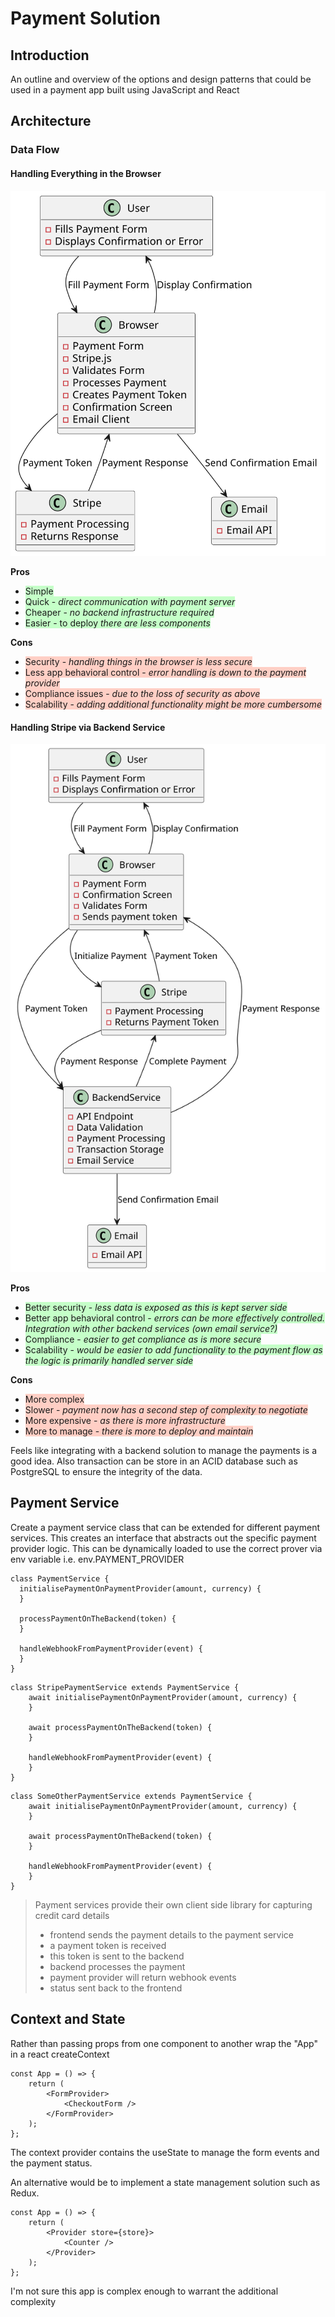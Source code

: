 # Payment Solution

## Introduction
An outline and overview of the options and design patterns that could be used in a payment app built using JavaScript and React

## Architecture

### Data Flow

#### Handling Everything in the Browser

![browser data flow](browser-data-flow.svg)

**Pros**
- <span style="background-color: #c5ffc8;">Simple</span>
- <span style="background-color: #c5ffc8;">Quick - *direct communication with payment server*</span>
- <span style="background-color: #c5ffc8;">Cheaper - *no backend infrastructure required*</span>
- <span style="background-color: #c5ffc8;">Easier - to deploy *there are less components*</span>

**Cons**
- <span style="background-color: #ffcfc5;">Security - *handling things in the browser is less secure*</span>
- <span style="background-color: #ffcfc5;">Less app behavioral control - *error handling is down to the payment provider*</span>
- <span style="background-color: #ffcfc5;">Compliance issues - *due to the loss of security as above*</span>
- <span style="background-color: #ffcfc5;">Scalability - *adding additional functionality might be more cumbersome*</span>

#### Handling Stripe via Backend Service

![backend data flow](backend-data-flow.svg)

**Pros**
- <span style="background-color: #c5ffc8;">Better security - *less data is exposed as this is kept server side*</span>
- <span style="background-color: #c5ffc8;">Better app behavioral control - *errors can be more effectively controlled. Integration with other backend services (own email service?)*</span>
- <span style="background-color: #c5ffc8;">Compliance - *easier to get compliance as is more secure*</span>
- <span style="background-color: #c5ffc8;">Scalability - *would be easier to add functionality to the payment flow as the logic is primarily handled server side*</span>

**Cons**
- <span style="background-color: #ffcfc5;">More complex</span>
- <span style="background-color: #ffcfc5;">Slower - *payment now has a second step of complexity to negotiate*</span>
- <span style="background-color: #ffcfc5;">More expensive - *as there is more infrastructure*</span>
- <span style="background-color: #ffcfc5;">More to manage - *there is more to deploy and maintain*</span>

Feels like integrating with a backend solution to manage the payments is a good idea. Also transaction can be store in an ACID database such as PostgreSQL to ensure the integrity of the data.

## Payment Service

Create a payment service class that can be extended for different payment services. This creates an interface that abstracts out the specific payment provider logic. This can be dynamically loaded to use the correct prover via env variable i.e. env.PAYMENT_PROVIDER

```
class PaymentService {
  initialisePaymentOnPaymentProvider(amount, currency) {
  }

  processPaymentOnTheBackend(token) {
  }

  handleWebhookFromPaymentProvider(event) {
  }
}
```

```
class StripePaymentService extends PaymentService {
    await initialisePaymentOnPaymentProvider(amount, currency) {
    }

    await processPaymentOnTheBackend(token) {
    }

    handleWebhookFromPaymentProvider(event) {
    }
}
```

```
class SomeOtherPaymentService extends PaymentService {
    await initialisePaymentOnPaymentProvider(amount, currency) {
    }

    await processPaymentOnTheBackend(token) {
    }

    handleWebhookFromPaymentProvider(event) {
    }
}
```

> Payment services provide their own client side library for capturing credit card details
> - frontend sends the payment details to the payment service
> - a payment token is received
> - this token is sent to the backend
> - backend processes the payment
> - payment provider will return webhook events
> - status sent back to the frontend

## Context and State

Rather than passing props from one component to another wrap the "App" in a react createContext

```
const App = () => {
    return (
        <FormProvider>
            <CheckoutForm />
        </FormProvider>
    );
};
```

The context provider contains the useState to manage the form events and the payment status.

An alternative would be to implement a state management solution such as Redux. 

```
const App = () => {
    return (
        <Provider store={store}>
            <Counter />
        </Provider>
    );
};
```

I'm not sure this app is complex enough to warrant the additional complexity